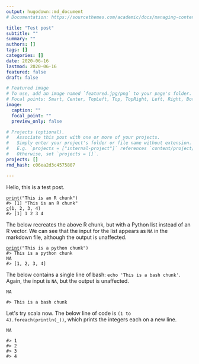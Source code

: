 ```yaml
---
output: hugodown::md_document
# Documentation: https://sourcethemes.com/academic/docs/managing-content/

title: "Test post"
subtitle: ""
summary: ""
authors: []
tags: []
categories: []
date: 2020-06-16
lastmod: 2020-06-16
featured: false
draft: false

# Featured image
# To use, add an image named `featured.jpg/png` to your page's folder.
# Focal points: Smart, Center, TopLeft, Top, TopRight, Left, Right, BottomLeft, Bottom, BottomRight.
image:
  caption: ""
  focal_point: ""
  preview_only: false

# Projects (optional).
#   Associate this post with one or more of your projects.
#   Simply enter your project's folder or file name without extension.
#   E.g. `projects = ["internal-project"]` references `content/project/deep-learning/index.md`.
#   Otherwise, set `projects = []`.
projects: []
rmd_hash: c06ea2d3c4575807

---
```


Hello, this is a test post.

<div class="highlight">

<pre class='chroma'><code class='language-r' data-lang='r'><span class='nf'><a href='https://rdrr.io/r/base/print.html'>print</a></span>(<span class='s'>"This is an R chunk"</span>)
<span class='c'>#&gt; [1] "This is an R chunk"</span>
<span class='nf'><a href='https://rdrr.io/r/base/c.html'>c</a></span>(<span class='m'>1</span>, <span class='m'>2</span>, <span class='m'>3</span>, <span class='m'>4</span>)
<span class='c'>#&gt; [1] 1 2 3 4</span></code></pre>

</div>

The below recreates the above R chunk, but with a Python list instead of an R vector. We can see that the input for the list appears as `NA` in the markdown file, although the output is unaffected.

<div class="highlight">

<pre class='chroma'><code class='language-r' data-lang='r'><span class='nf'><a href='https://rdrr.io/r/base/print.html'>print</a></span>(<span class='s'>"This is a python chunk"</span>)
<span class='c'>#&gt; This is a python chunk</span>
NA
<span class='c'>#&gt; [1, 2, 3, 4]</span></code></pre>

</div>

The below contains a single line of bash: `echo 'This is a bash chunk'`. Again, the input is `NA`, but the output is unaffected.

<div class="highlight">

<pre class='chroma'><code class='language-r' data-lang='r'>NA

<span class='c'>#&gt; This is a bash chunk</span></code></pre>

</div>

Let's try scala now. The below line of code is `(1 to 4).foreach(println(_))`, which prints the integers each on a new line.

<div class="highlight">

<pre class='chroma'><code class='language-r' data-lang='r'>NA

<span class='c'>#&gt; 1</span>
<span class='c'>#&gt; 2</span>
<span class='c'>#&gt; 3</span>
<span class='c'>#&gt; 4</span></code></pre>

</div>

